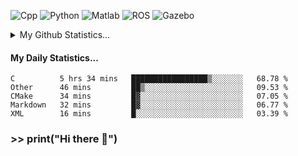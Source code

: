 ![Cpp](https://img.shields.io/badge/-C%2B%2B-brightgreen)
![Python](https://img.shields.io/badge/-python-blue)
![Matlab](https://img.shields.io/badge/-Matlab-orange)
![ROS](https://img.shields.io/badge/-ROS-%23002366)
![Gazebo](https://img.shields.io/badge/-Gazebo-%23FFA500)
<details>
  <summary> My Github Statistics... </summary>
    <img src="https://github-readme-stats.vercel.app/api?username=manuaatitya&hide=issues,prs&theme=dark"/>
 </details>
 
#### My Daily Statistics...
<!--START_SECTION:waka-->
```text
C          5 hrs 34 mins   █████████████████▒░░░░░░░   68.78 % 
Other      46 mins         ██▒░░░░░░░░░░░░░░░░░░░░░░   09.53 % 
CMake      34 mins         █▓░░░░░░░░░░░░░░░░░░░░░░░   07.05 % 
Markdown   32 mins         █▓░░░░░░░░░░░░░░░░░░░░░░░   06.77 % 
XML        16 mins         █░░░░░░░░░░░░░░░░░░░░░░░░   03.39 % 
```
<!--END_SECTION:waka-->
### >> print("Hi there 👋")

<!--
**manuaatitya/manuaatitya** is a ✨ _special_ ✨ repository because its `README.md` (this file) appears on your GitHub profile.

Here are some ideas to get you started:

- 🔭 I’m currently working on ...
- 🌱 I’m currently learning ...
- 👯 I’m looking to collaborate on ...
- 🤔 I’m looking for help with ...
- 💬 Ask me about ...
- 📫 How to reach me: ...
- 😄 Pronouns: ...
- ⚡ Fun fact: ...
-->
